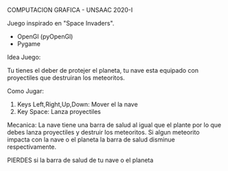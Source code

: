 COMPUTACION GRAFICA - UNSAAC
2020-I

Juego inspirado en "Space Invaders".

- OpenGl (pyOpenGl)
- Pygame

Idea Juego:

Tu tienes el deber de protejer el planeta, tu nave esta equipado con proyectiles
que destruiran los meteoritos.

Como Jugar:
1) Keys Left,Right,Up,Down: Mover el la nave
2) Key Space: Lanza proyectiles

Mecanica:
La nave tiene una barra de salud al igual que el plante por lo que debes lanza proyectiles 
y destruir los meteoritos.
Si algun meteorito impacta con la nave o el planeta la barra de salud disminue respectivamente.

PIERDES si la barra de salud de tu nave o el planeta 
